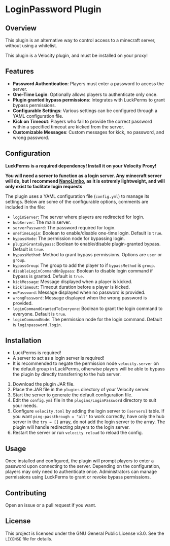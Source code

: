 # LoginPassword Plugin

## Overview

This plugin is an alternative way to control access to a minecraft server, without using a whitelist. 

This plugin is a Velocity plugin, and must be installed on your proxy!

## Features

- **Password Authentication**: Players must enter a password to access the server.
- **One-Time Login**: Optionally allows players to authenticate only once.
- **Plugin granted bypass permissions**: Integrates with LuckPerms to grant bypass permissions.
- **Configurable Settings**: Various settings can be configured through a YAML configuration file.
- **Kick on Timeout**: Players who fail to provide the correct password within a specified timeout are kicked from the server.
- **Customizable Messages**: Custom messages for kick, no password, and wrong password.

## Configuration

**LuckPerms is a required dependency! Install it on your Velocity Proxy!**

**You will need a server to function as a login server. Any minecraft server will do, but I recommend [NanoLimbo](https://github.com/Nan1t/NanoLimbo), as it is extremly lightweight, and will only exist to faclitate login requests**

The plugin uses a YAML configuration file (`config.yml`) to manage its settings. Below are some of the configurable options, comments are included in the file:

- `loginServer`: The server where players are redirected for login.
- `hubServer`: The main server.
- `serverPassword`: The password required for login.
- `oneTimeLogin`: Boolean to enable/disable one-time login. Default is `true`.
- `bypassNode`: The permission node for bypassing login.
- `pluginGrantsBypass`: Boolean to enable/disable plugin-granted bypass. Default is `true`.
- `bypassMethod`: Method to grant bypass permissions. Options are `user` or `group`.
- `bypassGroup`: The group to add the player to if `bypassMethod` is `group`.
- `disableLoginCommandOnBypass`: Boolean to disable login command if bypass is granted. Default is `true`.
- `kickMessage`: Message displayed when a player is kicked.
- `kickTimeout`: Timeout duration before a player is kicked.
- `noPassword`: Message displayed when no password is provided.
- `wrongPassword`: Message displayed when the wrong password is provided.
- `loginCommandGrantedToEveryone`: Boolean to grant the login command to everyone. Default is `true`.
- `loginCommandNode`: The permission node for the login command. Default is `loginpassword.login`.

## Installation

- LuckPerms is required!
- A server to act as a login server is required!
- It is recommended to negate the permission node `velocity.server` on the default group in LuckPerms, otherwise players will be able to bypass the plugin by directly transferring to the hub server.

1. Download the plugin JAR file.
2. Place the JAR file in the `plugins` directory of your Velocity server.
3. Start the server to generate the default configuration file.
4. Edit the `config.yml` file in the `plugins/LoginPassword` directory to suit your needs.
5. Configure `velocity.toml` by adding the login server to `[servers]` table. If you want `ping-passthrough = "all"` to work correctly, have only the hub server in the `try = []` array, do not add the login server to the array. The plugin will handle redirecting players to the login server.
5. Restart the server or run `velocity reload` to reload the config.

## Usage

Once installed and configured, the plugin will prompt players to enter a password upon connecting to the server. Depending on the configuration, players may only need to authenticate once. Administrators can manage permissions using LuckPerms to grant or revoke bypass permissions.

## Contributing

Open an issue or a pull request if you want.

## License

This project is licensed under the GNU General Public License v3.0. See the `LICENSE` file for details.
